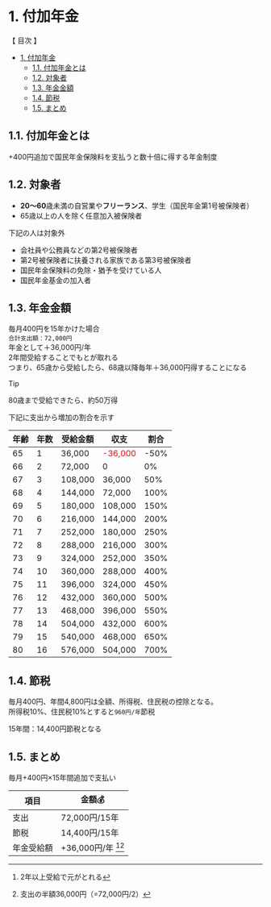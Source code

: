 # 1. 付加年金

【 目次 】
- [1. 付加年金](#1-付加年金)
  - [1.1. 付加年金とは](#11-付加年金とは)
  - [1.2. 対象者](#12-対象者)
  - [1.3. 年金金額](#13-年金金額)
  - [1.4. 節税](#14-節税)
  - [1.5. まとめ](#15-まとめ)


## 1.1. 付加年金とは

+400円追加で国民年金保険料を支払うと数十倍に得する年金制度

## 1.2. 対象者

- **20〜60**歳未満の自営業や**フリーランス**、学生（国民年金第1号被保険者）
- 65歳以上の人を除く任意加入被保険者

下記の人は対象外

- 会社員や公務員などの第2号被保険者
- 第2号被保険者に扶養される家族である第3号被保険者
- 国民年金保険料の免除・猶予を受けている人
- 国民年金基金の加入者

## 1.3. 年金金額

毎月400円を15年かけた場合  
`合計支出額：72,000円`  
年金として＋36,000円/年  
2年間受給することでもとが取れる  
つまり、65歳から受給したら、68歳以降毎年＋36,000円得することになる

> [!TIP]
> 80歳まで受給できたら、約50万得

下記に支出から増加の割合を示す

| 年齢 | 年数 | 受給金額 | 収支 | 割合 |
|---|---|---|---|---|
| 65 | 1 | 36,000 | <font color='red'>-36,000</font> | -50% |
| 66 | 2 | 72,000 | 0 | 0% |
| 67 | 3 | 108,000 | 36,000 | 50% |
| 68 | 4 | 144,000 | 72,000 | 100% |
| 69 | 5 | 180,000 | 108,000 | 150% |
| 70 | 6 | 216,000 | 144,000 | 200% |
| 71 | 7 | 252,000 | 180,000 | 250% |
| 72 | 8 | 288,000 | 216,000 | 300% |
| 73 | 9 | 324,000 | 252,000 | 350% |
| 74 | 10 | 360,000 | 288,000 | 400% |
| 75 | 11 | 396,000 | 324,000 | 450% |
| 76 | 12 | 432,000 | 360,000 | 500% |
| 77 | 13 | 468,000 | 396,000 | 550% |
| 78 | 14 | 504,000 | 432,000 | 600% |
| 79 | 15 | 540,000 | 468,000 | 650% |
| 80 | 16 | 576,000 | 504,000 | 700% |

## 1.4. 節税

毎月400円、年間4,800円は全額、所得税、住民税の控除となる。  
所得税10%、住民税10%とすると`960円/年`節税  

15年間：14,400円節税となる

## 1.5. まとめ

毎月+400円×15年間追加で支払い

項目 | 金額💰
------- | -------
支出 | 72,000円/15年
節税 | 14,400円/15年
年金受給額 | +36,000円/年 [^1][^2]

[^1]: 2年以上受給で元がとれる
[^2]: 支出の半額36,000円（=72,000円/2）
